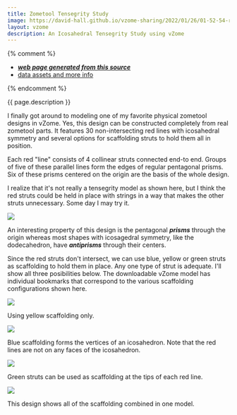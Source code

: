 ```yaml
---
title: Zometool Tensegrity Study
image: https://david-hall.github.io/vzome-sharing/2022/01/26/01-52-54-red-tensegrity-study/red-tensegrity-study.png
layout: vzome
description: An Icosahedral Tensegrity Study using vZome
---
```


{% comment %}
 - [***web page generated from this source***][post]
 - [data assets and more info][github]

[post]: <https://david-hall.github.io/vzome-sharing/2022/01/26/red-tensegrity-study-01-52-54.html>
[github]: <https://github.com/david-hall/vzome-sharing/tree/main/2022/01/26/01-52-54-red-tensegrity-study/>
{% endcomment %}

{{ page.description }}

I finally got around to modeling one of my favorite physical zometool designs in vZome. Yes, this design can be constructed completely from real zometool parts. It features 30 non-intersecting red lines with icosahedral symmetry and several options for scaffolding struts to hold them all in position.

Each red "line" consists of 4 collinear struts connected end-to end. Groups of five of these parallel lines form the edges of regular pentagonal prisms. Six of these prisms centered on the origin are the basis of the whole design.

I realize that it's not really a tensegrity model as shown here, but I think the red struts could be held in place with strings in a way that makes the other struts unnecessary. Some day I may try it.

<vzome-viewer style="width: 100%; height: 65vh;"
       src="https://david-hall.github.io/vzome-sharing/2022/01/26/01-41-37-red-tensegrity-study/red-tensegrity-study.vZome" >
  <img src="https://david-hall.github.io/vzome-sharing/2022/01/26/01-41-37-red-tensegrity-study/red-tensegrity-study.png" />
</vzome-viewer>

An interesting property of this design is the pentagonal *__prisms__* through the origin whereas most shapes with icosagedral symmetry, like the dodecahedron, have *__antiprisms__* through their centers.

Since the red struts don't intersect, we can use blue, yellow or green struts as scaffolding to hold them in place. Any one type of strut is adequate. I'll show all three posibilities below. The downloadable vZome model has individual bookmarks that correspond to the various scaffolding configurations shown here.

<vzome-viewer style="width: 100%; height: 65vh;"
       src="https://david-hall.github.io/vzome-sharing/2022/01/26/01-51-45-red-tensegrity-study/red-tensegrity-study.vZome" >
  <img src="https://david-hall.github.io/vzome-sharing/2022/01/26/01-51-45-red-tensegrity-study/red-tensegrity-study.png" />
</vzome-viewer>

Using yellow scaffolding only.

<vzome-viewer style="width: 100%; height: 65vh;"
       src="https://david-hall.github.io/vzome-sharing/2022/01/26/01-52-11-red-tensegrity-study/red-tensegrity-study.vZome" >
  <img src="https://david-hall.github.io/vzome-sharing/2022/01/26/01-52-11-red-tensegrity-study/red-tensegrity-study.png" />
</vzome-viewer>

Blue scaffolding forms the vertices of an icosahedron. Note that the red lines are not on any faces of the icosahedron.

<vzome-viewer style="width: 100%; height: 65vh;"
       src="https://david-hall.github.io/vzome-sharing/2022/01/26/01-52-26-red-tensegrity-study/red-tensegrity-study.vZome" >
  <img src="https://david-hall.github.io/vzome-sharing/2022/01/26/01-52-26-red-tensegrity-study/red-tensegrity-study.png" />
</vzome-viewer>

Green struts can be used as scaffolding at the tips of each red line.

<vzome-viewer style="width: 100%; height: 65vh;"
       src="https://david-hall.github.io/vzome-sharing/2022/01/26/01-52-54-red-tensegrity-study/red-tensegrity-study.vZome" >
  <img src="https://david-hall.github.io/vzome-sharing/2022/01/26/01-52-54-red-tensegrity-study/red-tensegrity-study.png" />
</vzome-viewer>

This design shows all of the scaffolding combined in one model.
